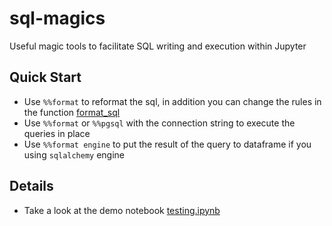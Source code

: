# sql-magics
Useful magic tools to facilitate SQL writing and execution within Jupyter

## Quick Start

 - Use `%%format` to reformat the sql, in addition you can change the rules in the function [format_sql](https://github.com/NPodlozhniy/sql-magics/blob/e8ab1b270593f105ce457b8d47ce2de62c41f998/sql_magics.py#L73)
 - Use `%%format` or `%%pgsql` with the connection string to execute the queries in place
 - Use `%%format engine` to put the result of the query to dataframe if you using `sqlalchemy` engine

## Details
 - Take a look at the demo notebook [testing.ipynb](https://github.com/NPodlozhniy/sql-magics/blob/master/testing.ipynb)
